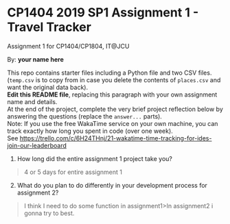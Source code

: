 # CP1404 2019 SP1 Assignment 1 - Travel Tracker
Assignment 1 for CP1404/CP1804, IT@JCU

By: **your name here**  

This repo contains starter files including a Python file and two CSV files.  
(`temp.csv` is to copy from in case you delete the contents of `places.csv` and want the original data back).  
**Edit this README file**, replacing this paragraph with your own assignment name and details.  
At the end of the project, complete the very brief project reflection below by answering the questions (replace the `answer...` parts).  
Note: If you use the free WakaTime service on your own machine, you can track exactly how long you spent in code (over one week).  
See https://trello.com/c/6H24THnj/21-wakatime-time-tracking-for-ides-join-our-leaderboard

1. How long did the entire assignment 1 project take you?
> 4 or 5 days for entire assignment 1

2. What do you plan to do  differently in your development process for assignment 2?
> I think I need to do some function in assignment1>In assignment2 i gonna try to best.
